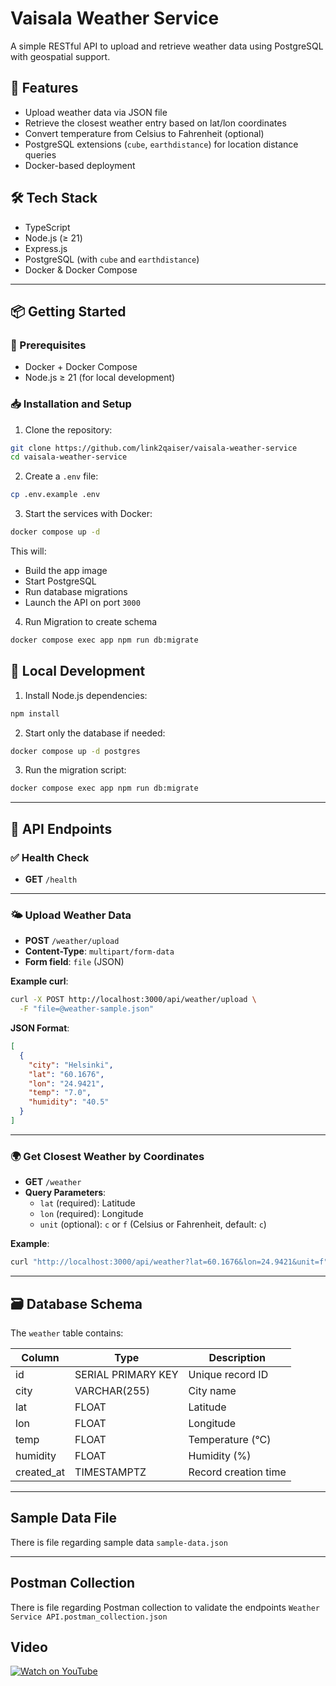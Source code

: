 # Vaisala Weather Service

A simple RESTful API to upload and retrieve weather data using PostgreSQL with geospatial support.

## 🚀 Features

- Upload weather data via JSON file
- Retrieve the closest weather entry based on lat/lon coordinates
- Convert temperature from Celsius to Fahrenheit (optional)
- PostgreSQL extensions (`cube`, `earthdistance`) for location distance queries
- Docker-based deployment

## 🛠 Tech Stack

- TypeScript
- Node.js (≥ 21)
- Express.js
- PostgreSQL (with `cube` and `earthdistance`)
- Docker & Docker Compose

---

## 📦 Getting Started

### 🔧 Prerequisites

- Docker + Docker Compose
- Node.js ≥ 21 (for local development)

### 📥 Installation and Setup

1. Clone the repository:

```bash
git clone https://github.com/link2qaiser/vaisala-weather-service
cd vaisala-weather-service
```

2. Create a `.env` file:

```bash
cp .env.example .env
```

3. Start the services with Docker:

```bash
docker compose up -d
```

This will:
- Build the app image
- Start PostgreSQL
- Run database migrations
- Launch the API on port `3000`

4. Run Migration to create schema

```bash
docker compose exec app npm run db:migrate
```

## 🔧 Local Development

1. Install Node.js dependencies:

```bash
npm install
```

2. Start only the database if needed:

```bash
docker compose up -d postgres
```

3. Run the migration script:

```bash
docker compose exec app npm run db:migrate
```

---

## 📡 API Endpoints

### ✅ Health Check

- **GET** `/health`

---

### 🌤️ Upload Weather Data

- **POST** `/weather/upload`
- **Content-Type**: `multipart/form-data`
- **Form field**: `file` (JSON)

**Example curl**:

```bash
curl -X POST http://localhost:3000/api/weather/upload \
  -F "file=@weather-sample.json"
```

**JSON Format**:

```json
[
  {
    "city": "Helsinki",
    "lat": "60.1676",
    "lon": "24.9421",
    "temp": "7.0",
    "humidity": "40.5"
  }
]
```

---

### 🌍 Get Closest Weather by Coordinates

- **GET** `/weather`
- **Query Parameters**:
  - `lat` (required): Latitude
  - `lon` (required): Longitude
  - `unit` (optional): `c` or `f` (Celsius or Fahrenheit, default: `c`)

**Example**:

```bash
curl "http://localhost:3000/api/weather?lat=60.1676&lon=24.9421&unit=f"
```

---

## 🗃️ Database Schema

The `weather` table contains:

| Column     | Type                  | Description               |
|------------|-----------------------|---------------------------|
| id         | SERIAL PRIMARY KEY    | Unique record ID          |
| city       | VARCHAR(255)          | City name                 |
| lat        | FLOAT                 | Latitude                  |
| lon        | FLOAT                 | Longitude                 |
| temp       | FLOAT                 | Temperature (°C)          |
| humidity   | FLOAT                 | Humidity (%)              |
| created_at | TIMESTAMPTZ           | Record creation time      |

---


## Sample Data File

There is file regarding sample data `sample-data.json`

---


## Postman Collection

There is file regarding Postman collection to validate the endpoints `Weather Service API.postman_collection.json`


## Video

[![Watch on YouTube](https://img.youtube.com/vi/HyM3g_7frU8/0.jpg)](https://www.youtube.com/watch?v=HyM3g_7frU8)
